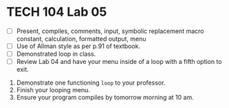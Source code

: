 # TECH 104 Lab 05
- [ ] Present, compiles, comments, input, symbolic replacement macro constant, calculation, formatted output, menu   
- [ ] Use of Allman style as per p.91 of textbook.
- [ ] Demonstrated loop in class.
- [ ] Review Lab 04 and have your menu inside of a loop with a fifth option to exit.

1.  Demonstrate one functioning ```loop``` to your professor.
2.  Finish your looping menu.
3.  Ensure your program compiles by tomorrow morning at 10 am.
